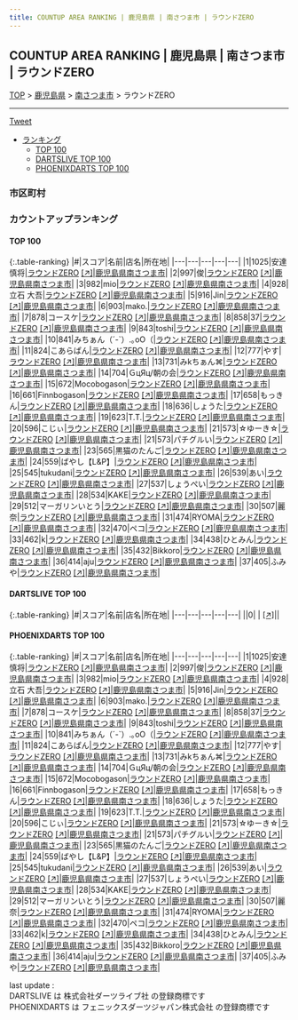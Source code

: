 ```yaml
---
title: COUNTUP AREA RANKING | 鹿児島県 | 南さつま市 | ラウンドZERO
---
```

## COUNTUP AREA RANKING | 鹿児島県 | 南さつま市 | ラウンドZERO

[TOP](/darts/rank/) > [鹿児島県](/darts/rank/鹿児島県/) > [南さつま市](/darts/rank/鹿児島県/南さつま市/) > ラウンドZERO

___

<a href="https://twitter.com/share?ref_src=twsrc%5Etfw" data-text="COUNTUP AREA RANKING | 鹿児島県南さつま市ラウンドZERO" class="twitter-share-button" data-hashtags="DARTSLIVE,PHOENIXDARTS,darts,ダーツ" data-show-count="false">Tweet</a>

* [ランキング](#カウントアップランキング)
    * [TOP 100](#top-100)
    * [DARTSLIVE TOP 100](#dartslive-top-100)
    * [PHOENIXDARTS TOP 100](#phoenixdarts-top-100)

### 市区町村

<ul>

</ul>

### カウントアップランキング

#### TOP 100



{:.table-ranking}
|#|スコア|名前|店名|所在地|
|---|---|---|---|---|
|1|1025|<span class="rank-name-pd"><span class="pro-icon-pd"></span>安達 慎将</span>|<a href="/darts/rank/shops/89004.html">ラウンドZERO</a> <a href="https://vs.phoenixdarts.com/jp/shop/shopDetailInfo/s_89004?s_seq=89004">[↗]</a>|<a href="/darts/rank/鹿児島県/南さつま市">鹿児島県南さつま市</a>|
|2|997|<span class="rank-name-pd">俊</span>|<a href="/darts/rank/shops/89004.html">ラウンドZERO</a> <a href="https://vs.phoenixdarts.com/jp/shop/shopDetailInfo/s_89004?s_seq=89004">[↗]</a>|<a href="/darts/rank/鹿児島県/南さつま市">鹿児島県南さつま市</a>|
|3|982|<span class="rank-name-pd">mio</span>|<a href="/darts/rank/shops/89004.html">ラウンドZERO</a> <a href="https://vs.phoenixdarts.com/jp/shop/shopDetailInfo/s_89004?s_seq=89004">[↗]</a>|<a href="/darts/rank/鹿児島県/南さつま市">鹿児島県南さつま市</a>|
|4|928|<span class="rank-name-pd">立石 大吾</span>|<a href="/darts/rank/shops/89004.html">ラウンドZERO</a> <a href="https://vs.phoenixdarts.com/jp/shop/shopDetailInfo/s_89004?s_seq=89004">[↗]</a>|<a href="/darts/rank/鹿児島県/南さつま市">鹿児島県南さつま市</a>|
|5|916|<span class="rank-name-pd">Jin</span>|<a href="/darts/rank/shops/89004.html">ラウンドZERO</a> <a href="https://vs.phoenixdarts.com/jp/shop/shopDetailInfo/s_89004?s_seq=89004">[↗]</a>|<a href="/darts/rank/鹿児島県/南さつま市">鹿児島県南さつま市</a>|
|6|903|<span class="rank-name-pd">mako.</span>|<a href="/darts/rank/shops/89004.html">ラウンドZERO</a> <a href="https://vs.phoenixdarts.com/jp/shop/shopDetailInfo/s_89004?s_seq=89004">[↗]</a>|<a href="/darts/rank/鹿児島県/南さつま市">鹿児島県南さつま市</a>|
|7|878|<span class="rank-name-pd">コースケ</span>|<a href="/darts/rank/shops/89004.html">ラウンドZERO</a> <a href="https://vs.phoenixdarts.com/jp/shop/shopDetailInfo/s_89004?s_seq=89004">[↗]</a>|<a href="/darts/rank/鹿児島県/南さつま市">鹿児島県南さつま市</a>|
|8|858|<span class="rank-name-pd">37</span>|<a href="/darts/rank/shops/89004.html">ラウンドZERO</a> <a href="https://vs.phoenixdarts.com/jp/shop/shopDetailInfo/s_89004?s_seq=89004">[↗]</a>|<a href="/darts/rank/鹿児島県/南さつま市">鹿児島県南さつま市</a>|
|9|843|<span class="rank-name-pd">toshi</span>|<a href="/darts/rank/shops/89004.html">ラウンドZERO</a> <a href="https://vs.phoenixdarts.com/jp/shop/shopDetailInfo/s_89004?s_seq=89004">[↗]</a>|<a href="/darts/rank/鹿児島県/南さつま市">鹿児島県南さつま市</a>|
|10|841|<span class="rank-name-pd">みちぁん（´-`）.｡oO（</span>|<a href="/darts/rank/shops/89004.html">ラウンドZERO</a> <a href="https://vs.phoenixdarts.com/jp/shop/shopDetailInfo/s_89004?s_seq=89004">[↗]</a>|<a href="/darts/rank/鹿児島県/南さつま市">鹿児島県南さつま市</a>|
|11|824|<span class="rank-name-pd">こあらぱん</span>|<a href="/darts/rank/shops/89004.html">ラウンドZERO</a> <a href="https://vs.phoenixdarts.com/jp/shop/shopDetailInfo/s_89004?s_seq=89004">[↗]</a>|<a href="/darts/rank/鹿児島県/南さつま市">鹿児島県南さつま市</a>|
|12|777|<span class="rank-name-pd">やす</span>|<a href="/darts/rank/shops/89004.html">ラウンドZERO</a> <a href="https://vs.phoenixdarts.com/jp/shop/shopDetailInfo/s_89004?s_seq=89004">[↗]</a>|<a href="/darts/rank/鹿児島県/南さつま市">鹿児島県南さつま市</a>|
|13|731|<span class="rank-name-pd">みkちぁん⌘</span>|<a href="/darts/rank/shops/89004.html">ラウンドZERO</a> <a href="https://vs.phoenixdarts.com/jp/shop/shopDetailInfo/s_89004?s_seq=89004">[↗]</a>|<a href="/darts/rank/鹿児島県/南さつま市">鹿児島県南さつま市</a>|
|14|704|<span class="rank-name-pd">ＧцЯц/朝の会</span>|<a href="/darts/rank/shops/89004.html">ラウンドZERO</a> <a href="https://vs.phoenixdarts.com/jp/shop/shopDetailInfo/s_89004?s_seq=89004">[↗]</a>|<a href="/darts/rank/鹿児島県/南さつま市">鹿児島県南さつま市</a>|
|15|672|<span class="rank-name-pd">Mocobogason</span>|<a href="/darts/rank/shops/89004.html">ラウンドZERO</a> <a href="https://vs.phoenixdarts.com/jp/shop/shopDetailInfo/s_89004?s_seq=89004">[↗]</a>|<a href="/darts/rank/鹿児島県/南さつま市">鹿児島県南さつま市</a>|
|16|661|<span class="rank-name-pd">Finnbogason</span>|<a href="/darts/rank/shops/89004.html">ラウンドZERO</a> <a href="https://vs.phoenixdarts.com/jp/shop/shopDetailInfo/s_89004?s_seq=89004">[↗]</a>|<a href="/darts/rank/鹿児島県/南さつま市">鹿児島県南さつま市</a>|
|17|658|<span class="rank-name-pd">もっきん</span>|<a href="/darts/rank/shops/89004.html">ラウンドZERO</a> <a href="https://vs.phoenixdarts.com/jp/shop/shopDetailInfo/s_89004?s_seq=89004">[↗]</a>|<a href="/darts/rank/鹿児島県/南さつま市">鹿児島県南さつま市</a>|
|18|636|<span class="rank-name-pd">しょうた</span>|<a href="/darts/rank/shops/89004.html">ラウンドZERO</a> <a href="https://vs.phoenixdarts.com/jp/shop/shopDetailInfo/s_89004?s_seq=89004">[↗]</a>|<a href="/darts/rank/鹿児島県/南さつま市">鹿児島県南さつま市</a>|
|19|623|<span class="rank-name-pd">T.T.</span>|<a href="/darts/rank/shops/89004.html">ラウンドZERO</a> <a href="https://vs.phoenixdarts.com/jp/shop/shopDetailInfo/s_89004?s_seq=89004">[↗]</a>|<a href="/darts/rank/鹿児島県/南さつま市">鹿児島県南さつま市</a>|
|20|596|<span class="rank-name-pd">こじぃ</span>|<a href="/darts/rank/shops/89004.html">ラウンドZERO</a> <a href="https://vs.phoenixdarts.com/jp/shop/shopDetailInfo/s_89004?s_seq=89004">[↗]</a>|<a href="/darts/rank/鹿児島県/南さつま市">鹿児島県南さつま市</a>|
|21|573|<span class="rank-name-pd">☆ゆーき☆</span>|<a href="/darts/rank/shops/89004.html">ラウンドZERO</a> <a href="https://vs.phoenixdarts.com/jp/shop/shopDetailInfo/s_89004?s_seq=89004">[↗]</a>|<a href="/darts/rank/鹿児島県/南さつま市">鹿児島県南さつま市</a>|
|21|573|<span class="rank-name-pd">パチグルい</span>|<a href="/darts/rank/shops/89004.html">ラウンドZERO</a> <a href="https://vs.phoenixdarts.com/jp/shop/shopDetailInfo/s_89004?s_seq=89004">[↗]</a>|<a href="/darts/rank/鹿児島県/南さつま市">鹿児島県南さつま市</a>|
|23|565|<span class="rank-name-pd">黒猫のたんご</span>|<a href="/darts/rank/shops/89004.html">ラウンドZERO</a> <a href="https://vs.phoenixdarts.com/jp/shop/shopDetailInfo/s_89004?s_seq=89004">[↗]</a>|<a href="/darts/rank/鹿児島県/南さつま市">鹿児島県南さつま市</a>|
|24|559|<span class="rank-name-pd">ばやし【L&amp;P】</span>|<a href="/darts/rank/shops/89004.html">ラウンドZERO</a> <a href="https://vs.phoenixdarts.com/jp/shop/shopDetailInfo/s_89004?s_seq=89004">[↗]</a>|<a href="/darts/rank/鹿児島県/南さつま市">鹿児島県南さつま市</a>|
|25|545|<span class="rank-name-pd">tukudani</span>|<a href="/darts/rank/shops/89004.html">ラウンドZERO</a> <a href="https://vs.phoenixdarts.com/jp/shop/shopDetailInfo/s_89004?s_seq=89004">[↗]</a>|<a href="/darts/rank/鹿児島県/南さつま市">鹿児島県南さつま市</a>|
|26|539|<span class="rank-name-pd">あい</span>|<a href="/darts/rank/shops/89004.html">ラウンドZERO</a> <a href="https://vs.phoenixdarts.com/jp/shop/shopDetailInfo/s_89004?s_seq=89004">[↗]</a>|<a href="/darts/rank/鹿児島県/南さつま市">鹿児島県南さつま市</a>|
|27|537|<span class="rank-name-pd">しょうぺい</span>|<a href="/darts/rank/shops/89004.html">ラウンドZERO</a> <a href="https://vs.phoenixdarts.com/jp/shop/shopDetailInfo/s_89004?s_seq=89004">[↗]</a>|<a href="/darts/rank/鹿児島県/南さつま市">鹿児島県南さつま市</a>|
|28|534|<span class="rank-name-pd">KAKE</span>|<a href="/darts/rank/shops/89004.html">ラウンドZERO</a> <a href="https://vs.phoenixdarts.com/jp/shop/shopDetailInfo/s_89004?s_seq=89004">[↗]</a>|<a href="/darts/rank/鹿児島県/南さつま市">鹿児島県南さつま市</a>|
|29|512|<span class="rank-name-pd">マーガリンいとう</span>|<a href="/darts/rank/shops/89004.html">ラウンドZERO</a> <a href="https://vs.phoenixdarts.com/jp/shop/shopDetailInfo/s_89004?s_seq=89004">[↗]</a>|<a href="/darts/rank/鹿児島県/南さつま市">鹿児島県南さつま市</a>|
|30|507|<span class="rank-name-pd">麗奈</span>|<a href="/darts/rank/shops/89004.html">ラウンドZERO</a> <a href="https://vs.phoenixdarts.com/jp/shop/shopDetailInfo/s_89004?s_seq=89004">[↗]</a>|<a href="/darts/rank/鹿児島県/南さつま市">鹿児島県南さつま市</a>|
|31|474|<span class="rank-name-pd">RYOMA</span>|<a href="/darts/rank/shops/89004.html">ラウンドZERO</a> <a href="https://vs.phoenixdarts.com/jp/shop/shopDetailInfo/s_89004?s_seq=89004">[↗]</a>|<a href="/darts/rank/鹿児島県/南さつま市">鹿児島県南さつま市</a>|
|32|470|<span class="rank-name-pd">ペコ</span>|<a href="/darts/rank/shops/89004.html">ラウンドZERO</a> <a href="https://vs.phoenixdarts.com/jp/shop/shopDetailInfo/s_89004?s_seq=89004">[↗]</a>|<a href="/darts/rank/鹿児島県/南さつま市">鹿児島県南さつま市</a>|
|33|462|<span class="rank-name-pd">k</span>|<a href="/darts/rank/shops/89004.html">ラウンドZERO</a> <a href="https://vs.phoenixdarts.com/jp/shop/shopDetailInfo/s_89004?s_seq=89004">[↗]</a>|<a href="/darts/rank/鹿児島県/南さつま市">鹿児島県南さつま市</a>|
|34|438|<span class="rank-name-pd">ひとみん</span>|<a href="/darts/rank/shops/89004.html">ラウンドZERO</a> <a href="https://vs.phoenixdarts.com/jp/shop/shopDetailInfo/s_89004?s_seq=89004">[↗]</a>|<a href="/darts/rank/鹿児島県/南さつま市">鹿児島県南さつま市</a>|
|35|432|<span class="rank-name-pd">Bikkoro</span>|<a href="/darts/rank/shops/89004.html">ラウンドZERO</a> <a href="https://vs.phoenixdarts.com/jp/shop/shopDetailInfo/s_89004?s_seq=89004">[↗]</a>|<a href="/darts/rank/鹿児島県/南さつま市">鹿児島県南さつま市</a>|
|36|414|<span class="rank-name-pd">aju</span>|<a href="/darts/rank/shops/89004.html">ラウンドZERO</a> <a href="https://vs.phoenixdarts.com/jp/shop/shopDetailInfo/s_89004?s_seq=89004">[↗]</a>|<a href="/darts/rank/鹿児島県/南さつま市">鹿児島県南さつま市</a>|
|37|405|<span class="rank-name-pd">ふみや</span>|<a href="/darts/rank/shops/89004.html">ラウンドZERO</a> <a href="https://vs.phoenixdarts.com/jp/shop/shopDetailInfo/s_89004?s_seq=89004">[↗]</a>|<a href="/darts/rank/鹿児島県/南さつま市">鹿児島県南さつま市</a>|


#### DARTSLIVE TOP 100



{:.table-ranking}
|#|スコア|名前|店名|所在地|
|---|---|---|---|---|
||0|<span class="rank-name-dl"> </span>|<a href="/darts/rank/shops/.html"></a> <a href="">[↗]</a>|<a href="/darts/rank//"></a>|


#### PHOENIXDARTS TOP 100



{:.table-ranking}
|#|スコア|名前|店名|所在地|
|---|---|---|---|---|
|1|1025|<span class="rank-name-pd"><span class="pro-icon-pd"></span>安達 慎将</span>|<a href="/darts/rank/shops/89004.html">ラウンドZERO</a> <a href="https://vs.phoenixdarts.com/jp/shop/shopDetailInfo/s_89004?s_seq=89004">[↗]</a>|<a href="/darts/rank/鹿児島県/南さつま市">鹿児島県南さつま市</a>|
|2|997|<span class="rank-name-pd">俊</span>|<a href="/darts/rank/shops/89004.html">ラウンドZERO</a> <a href="https://vs.phoenixdarts.com/jp/shop/shopDetailInfo/s_89004?s_seq=89004">[↗]</a>|<a href="/darts/rank/鹿児島県/南さつま市">鹿児島県南さつま市</a>|
|3|982|<span class="rank-name-pd">mio</span>|<a href="/darts/rank/shops/89004.html">ラウンドZERO</a> <a href="https://vs.phoenixdarts.com/jp/shop/shopDetailInfo/s_89004?s_seq=89004">[↗]</a>|<a href="/darts/rank/鹿児島県/南さつま市">鹿児島県南さつま市</a>|
|4|928|<span class="rank-name-pd">立石 大吾</span>|<a href="/darts/rank/shops/89004.html">ラウンドZERO</a> <a href="https://vs.phoenixdarts.com/jp/shop/shopDetailInfo/s_89004?s_seq=89004">[↗]</a>|<a href="/darts/rank/鹿児島県/南さつま市">鹿児島県南さつま市</a>|
|5|916|<span class="rank-name-pd">Jin</span>|<a href="/darts/rank/shops/89004.html">ラウンドZERO</a> <a href="https://vs.phoenixdarts.com/jp/shop/shopDetailInfo/s_89004?s_seq=89004">[↗]</a>|<a href="/darts/rank/鹿児島県/南さつま市">鹿児島県南さつま市</a>|
|6|903|<span class="rank-name-pd">mako.</span>|<a href="/darts/rank/shops/89004.html">ラウンドZERO</a> <a href="https://vs.phoenixdarts.com/jp/shop/shopDetailInfo/s_89004?s_seq=89004">[↗]</a>|<a href="/darts/rank/鹿児島県/南さつま市">鹿児島県南さつま市</a>|
|7|878|<span class="rank-name-pd">コースケ</span>|<a href="/darts/rank/shops/89004.html">ラウンドZERO</a> <a href="https://vs.phoenixdarts.com/jp/shop/shopDetailInfo/s_89004?s_seq=89004">[↗]</a>|<a href="/darts/rank/鹿児島県/南さつま市">鹿児島県南さつま市</a>|
|8|858|<span class="rank-name-pd">37</span>|<a href="/darts/rank/shops/89004.html">ラウンドZERO</a> <a href="https://vs.phoenixdarts.com/jp/shop/shopDetailInfo/s_89004?s_seq=89004">[↗]</a>|<a href="/darts/rank/鹿児島県/南さつま市">鹿児島県南さつま市</a>|
|9|843|<span class="rank-name-pd">toshi</span>|<a href="/darts/rank/shops/89004.html">ラウンドZERO</a> <a href="https://vs.phoenixdarts.com/jp/shop/shopDetailInfo/s_89004?s_seq=89004">[↗]</a>|<a href="/darts/rank/鹿児島県/南さつま市">鹿児島県南さつま市</a>|
|10|841|<span class="rank-name-pd">みちぁん（´-`）.｡oO（</span>|<a href="/darts/rank/shops/89004.html">ラウンドZERO</a> <a href="https://vs.phoenixdarts.com/jp/shop/shopDetailInfo/s_89004?s_seq=89004">[↗]</a>|<a href="/darts/rank/鹿児島県/南さつま市">鹿児島県南さつま市</a>|
|11|824|<span class="rank-name-pd">こあらぱん</span>|<a href="/darts/rank/shops/89004.html">ラウンドZERO</a> <a href="https://vs.phoenixdarts.com/jp/shop/shopDetailInfo/s_89004?s_seq=89004">[↗]</a>|<a href="/darts/rank/鹿児島県/南さつま市">鹿児島県南さつま市</a>|
|12|777|<span class="rank-name-pd">やす</span>|<a href="/darts/rank/shops/89004.html">ラウンドZERO</a> <a href="https://vs.phoenixdarts.com/jp/shop/shopDetailInfo/s_89004?s_seq=89004">[↗]</a>|<a href="/darts/rank/鹿児島県/南さつま市">鹿児島県南さつま市</a>|
|13|731|<span class="rank-name-pd">みkちぁん⌘</span>|<a href="/darts/rank/shops/89004.html">ラウンドZERO</a> <a href="https://vs.phoenixdarts.com/jp/shop/shopDetailInfo/s_89004?s_seq=89004">[↗]</a>|<a href="/darts/rank/鹿児島県/南さつま市">鹿児島県南さつま市</a>|
|14|704|<span class="rank-name-pd">ＧцЯц/朝の会</span>|<a href="/darts/rank/shops/89004.html">ラウンドZERO</a> <a href="https://vs.phoenixdarts.com/jp/shop/shopDetailInfo/s_89004?s_seq=89004">[↗]</a>|<a href="/darts/rank/鹿児島県/南さつま市">鹿児島県南さつま市</a>|
|15|672|<span class="rank-name-pd">Mocobogason</span>|<a href="/darts/rank/shops/89004.html">ラウンドZERO</a> <a href="https://vs.phoenixdarts.com/jp/shop/shopDetailInfo/s_89004?s_seq=89004">[↗]</a>|<a href="/darts/rank/鹿児島県/南さつま市">鹿児島県南さつま市</a>|
|16|661|<span class="rank-name-pd">Finnbogason</span>|<a href="/darts/rank/shops/89004.html">ラウンドZERO</a> <a href="https://vs.phoenixdarts.com/jp/shop/shopDetailInfo/s_89004?s_seq=89004">[↗]</a>|<a href="/darts/rank/鹿児島県/南さつま市">鹿児島県南さつま市</a>|
|17|658|<span class="rank-name-pd">もっきん</span>|<a href="/darts/rank/shops/89004.html">ラウンドZERO</a> <a href="https://vs.phoenixdarts.com/jp/shop/shopDetailInfo/s_89004?s_seq=89004">[↗]</a>|<a href="/darts/rank/鹿児島県/南さつま市">鹿児島県南さつま市</a>|
|18|636|<span class="rank-name-pd">しょうた</span>|<a href="/darts/rank/shops/89004.html">ラウンドZERO</a> <a href="https://vs.phoenixdarts.com/jp/shop/shopDetailInfo/s_89004?s_seq=89004">[↗]</a>|<a href="/darts/rank/鹿児島県/南さつま市">鹿児島県南さつま市</a>|
|19|623|<span class="rank-name-pd">T.T.</span>|<a href="/darts/rank/shops/89004.html">ラウンドZERO</a> <a href="https://vs.phoenixdarts.com/jp/shop/shopDetailInfo/s_89004?s_seq=89004">[↗]</a>|<a href="/darts/rank/鹿児島県/南さつま市">鹿児島県南さつま市</a>|
|20|596|<span class="rank-name-pd">こじぃ</span>|<a href="/darts/rank/shops/89004.html">ラウンドZERO</a> <a href="https://vs.phoenixdarts.com/jp/shop/shopDetailInfo/s_89004?s_seq=89004">[↗]</a>|<a href="/darts/rank/鹿児島県/南さつま市">鹿児島県南さつま市</a>|
|21|573|<span class="rank-name-pd">☆ゆーき☆</span>|<a href="/darts/rank/shops/89004.html">ラウンドZERO</a> <a href="https://vs.phoenixdarts.com/jp/shop/shopDetailInfo/s_89004?s_seq=89004">[↗]</a>|<a href="/darts/rank/鹿児島県/南さつま市">鹿児島県南さつま市</a>|
|21|573|<span class="rank-name-pd">パチグルい</span>|<a href="/darts/rank/shops/89004.html">ラウンドZERO</a> <a href="https://vs.phoenixdarts.com/jp/shop/shopDetailInfo/s_89004?s_seq=89004">[↗]</a>|<a href="/darts/rank/鹿児島県/南さつま市">鹿児島県南さつま市</a>|
|23|565|<span class="rank-name-pd">黒猫のたんご</span>|<a href="/darts/rank/shops/89004.html">ラウンドZERO</a> <a href="https://vs.phoenixdarts.com/jp/shop/shopDetailInfo/s_89004?s_seq=89004">[↗]</a>|<a href="/darts/rank/鹿児島県/南さつま市">鹿児島県南さつま市</a>|
|24|559|<span class="rank-name-pd">ばやし【L&amp;P】</span>|<a href="/darts/rank/shops/89004.html">ラウンドZERO</a> <a href="https://vs.phoenixdarts.com/jp/shop/shopDetailInfo/s_89004?s_seq=89004">[↗]</a>|<a href="/darts/rank/鹿児島県/南さつま市">鹿児島県南さつま市</a>|
|25|545|<span class="rank-name-pd">tukudani</span>|<a href="/darts/rank/shops/89004.html">ラウンドZERO</a> <a href="https://vs.phoenixdarts.com/jp/shop/shopDetailInfo/s_89004?s_seq=89004">[↗]</a>|<a href="/darts/rank/鹿児島県/南さつま市">鹿児島県南さつま市</a>|
|26|539|<span class="rank-name-pd">あい</span>|<a href="/darts/rank/shops/89004.html">ラウンドZERO</a> <a href="https://vs.phoenixdarts.com/jp/shop/shopDetailInfo/s_89004?s_seq=89004">[↗]</a>|<a href="/darts/rank/鹿児島県/南さつま市">鹿児島県南さつま市</a>|
|27|537|<span class="rank-name-pd">しょうぺい</span>|<a href="/darts/rank/shops/89004.html">ラウンドZERO</a> <a href="https://vs.phoenixdarts.com/jp/shop/shopDetailInfo/s_89004?s_seq=89004">[↗]</a>|<a href="/darts/rank/鹿児島県/南さつま市">鹿児島県南さつま市</a>|
|28|534|<span class="rank-name-pd">KAKE</span>|<a href="/darts/rank/shops/89004.html">ラウンドZERO</a> <a href="https://vs.phoenixdarts.com/jp/shop/shopDetailInfo/s_89004?s_seq=89004">[↗]</a>|<a href="/darts/rank/鹿児島県/南さつま市">鹿児島県南さつま市</a>|
|29|512|<span class="rank-name-pd">マーガリンいとう</span>|<a href="/darts/rank/shops/89004.html">ラウンドZERO</a> <a href="https://vs.phoenixdarts.com/jp/shop/shopDetailInfo/s_89004?s_seq=89004">[↗]</a>|<a href="/darts/rank/鹿児島県/南さつま市">鹿児島県南さつま市</a>|
|30|507|<span class="rank-name-pd">麗奈</span>|<a href="/darts/rank/shops/89004.html">ラウンドZERO</a> <a href="https://vs.phoenixdarts.com/jp/shop/shopDetailInfo/s_89004?s_seq=89004">[↗]</a>|<a href="/darts/rank/鹿児島県/南さつま市">鹿児島県南さつま市</a>|
|31|474|<span class="rank-name-pd">RYOMA</span>|<a href="/darts/rank/shops/89004.html">ラウンドZERO</a> <a href="https://vs.phoenixdarts.com/jp/shop/shopDetailInfo/s_89004?s_seq=89004">[↗]</a>|<a href="/darts/rank/鹿児島県/南さつま市">鹿児島県南さつま市</a>|
|32|470|<span class="rank-name-pd">ペコ</span>|<a href="/darts/rank/shops/89004.html">ラウンドZERO</a> <a href="https://vs.phoenixdarts.com/jp/shop/shopDetailInfo/s_89004?s_seq=89004">[↗]</a>|<a href="/darts/rank/鹿児島県/南さつま市">鹿児島県南さつま市</a>|
|33|462|<span class="rank-name-pd">k</span>|<a href="/darts/rank/shops/89004.html">ラウンドZERO</a> <a href="https://vs.phoenixdarts.com/jp/shop/shopDetailInfo/s_89004?s_seq=89004">[↗]</a>|<a href="/darts/rank/鹿児島県/南さつま市">鹿児島県南さつま市</a>|
|34|438|<span class="rank-name-pd">ひとみん</span>|<a href="/darts/rank/shops/89004.html">ラウンドZERO</a> <a href="https://vs.phoenixdarts.com/jp/shop/shopDetailInfo/s_89004?s_seq=89004">[↗]</a>|<a href="/darts/rank/鹿児島県/南さつま市">鹿児島県南さつま市</a>|
|35|432|<span class="rank-name-pd">Bikkoro</span>|<a href="/darts/rank/shops/89004.html">ラウンドZERO</a> <a href="https://vs.phoenixdarts.com/jp/shop/shopDetailInfo/s_89004?s_seq=89004">[↗]</a>|<a href="/darts/rank/鹿児島県/南さつま市">鹿児島県南さつま市</a>|
|36|414|<span class="rank-name-pd">aju</span>|<a href="/darts/rank/shops/89004.html">ラウンドZERO</a> <a href="https://vs.phoenixdarts.com/jp/shop/shopDetailInfo/s_89004?s_seq=89004">[↗]</a>|<a href="/darts/rank/鹿児島県/南さつま市">鹿児島県南さつま市</a>|
|37|405|<span class="rank-name-pd">ふみや</span>|<a href="/darts/rank/shops/89004.html">ラウンドZERO</a> <a href="https://vs.phoenixdarts.com/jp/shop/shopDetailInfo/s_89004?s_seq=89004">[↗]</a>|<a href="/darts/rank/鹿児島県/南さつま市">鹿児島県南さつま市</a>|


<div class="footer border-top border-gray-light mt-5 pt-3 text-right text-gray">
    last update : <span style="font-weight: italic" id="foot_last_modified"></span><br />
    DARTSLIVE は 株式会社ダーツライブ社 の登録商標です<br />
    PHOENIXDARTS は フェニックスダーツジャパン株式会社 の登録商標です<br />
</div>

<script src="https://cdnjs.cloudflare.com/ajax/libs/jquery.tablesorter/2.31.3/js/jquery.tablesorter.min.js" integrity="sha512-qzgd5cYSZcosqpzpn7zF2ZId8f/8CHmFKZ8j7mU4OUXTNRd5g+ZHBPsgKEwoqxCtdQvExE5LprwwPAgoicguNg==" crossorigin="anonymous" referrerpolicy="no-referrer"></script>
<link rel="stylesheet" href="https://cdnjs.cloudflare.com/ajax/libs/jquery.tablesorter/2.31.3/css/theme.default.min.css" integrity="sha512-wghhOJkjQX0Lh3NSWvNKeZ0ZpNn+SPVXX1Qyc9OCaogADktxrBiBdKGDoqVUOyhStvMBmJQ8ZdMHiR3wuEq8+w==" crossorigin="anonymous" referrerpolicy="no-referrer" />
<script>
$(function() {
    $(".table-ranking").tablesorter({sortList:[[0, 0]]});
    $("#foot_last_modified").text(formatDate(new Date(document.lastModified), 'yyyy-MM-dd HH:mm:ss'));
});
</script>

<script async src="https://platform.twitter.com/widgets.js" charset="utf-8"></script>